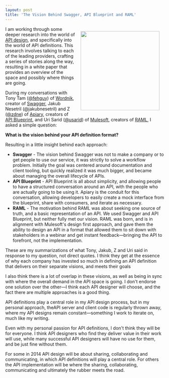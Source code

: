 ```yaml
---
layout: post
title: 'The Vision Behind Swagger, API Blueprint and RAML'
---
```

<p><img style="padding: 15px;" src="https://s3.amazonaws.com/kinlane-productions/bw-icons/bw-design.png" alt="" width="250" align="right" /></p>
<p>I am working through some deeper research into the world of <a href="http://design.apievangelist.com">API design</a>, and specifically into the world of API definitions. This research involves talking to each of the leading providers, crafting a series of stories along the way, resulting in a white paper that provides an overview of the space and possibly where things are going.</p>
<p>During my conversations with Tony Tam (<a href="https://twitter.com/fehguy">@fehguy</a>) of <a href="https://www.wordnik.com/">Wordnik</a>, creator of <a href="https://github.com/wordnik/swagger-core">Swagger</a>, Jakub Nesetril (@jakubnesetril) and Z (<a href="https://twitter.com/zdne">@zdne</a>) of <a href="http://apiary.io/">Apiary</a>, creators of <a href="http://apiblueprint.org/">API Blueprint</a>, and Uri Sarid (<a href="https://twitter.com/usarid">@usarid</a>) of <a href="http://www.mulesoft.com/">Mulesoft</a>, creators of <a href="http://raml.org/">RAML</a>, I asked a simple question:</p>
<p><strong>What is the vision behind  your API definition format?</strong></p>
<p>Resulting in a little insight behind each approach:</p>
<ul class="mainlist">
<li><strong>Swagger</strong> - The vision behind Swagger was not to make a company or to get people to use our service, it was strictly to solve a workflow problem. Initially the goal was centered around documentation and client tooling, but quickly realized it was much bigger, and became about managing the overall lifecycle of APIs.</li>
<li><strong>API Blueprint</strong> - API Blueprint is all about simplicity, and allowing people to have a structured conversation around an API, with the people who are actually going to be using it. Apiary is the conduit for this conversation, allowing developers to easily create a mock interface from the blueprint, share with consumers, and iterate as necessary.</li>
<li><strong>RAML</strong> - The motivation behind RAML was about seeking one source of truth, and a basic representation of an API. We used Swagger and API Blueprint, but neither fully met our vision. RAML was born, and is in alignment with Mulesoft's design first approach, and gave them the ability to design an API in a format that allowed them to sit down with stakeholders in a webinar and get instant feedback&mdash;bringing the API to forefront, not the implementation.</li>
</ul>
<p>These are my summarizations of what Tony, Jakub, Z and Uri said in response to my question, not direct quotes. I think they get at the essence of why each company has invested so much in defining an API definition that delivers on their separate visions, and meets their goals</p>
<p>I also think there is a lot of overlap in these visions, as well as being in sync with where the overall demand in the API space is going. I don't endorse one solution over the other&mdash;I think each API designer will choose, and the fact there are multiple approaches is a good thing.</p>
<p>API definitions play a central role in my API design process, but in my personal approach, theAPI server and client code is regularly thrown away, where my API designs remain constant&mdash;something I work to iterate on, much like my writing.</p>
<p>Even with my personal passion for API definitions, I don't think they will be for everyone. I think API designers who find they deliver value in their work will use, while many successful API designers will have no use for them, and be just fine without them.</p>
<p>For some in 2014 API design will be about sharing, collaborating and communicating, in which API definitions will play a central role. For others the API implementation will be where the sharing, collaborating, communicating and ultimately the rubber meets the road.</p>